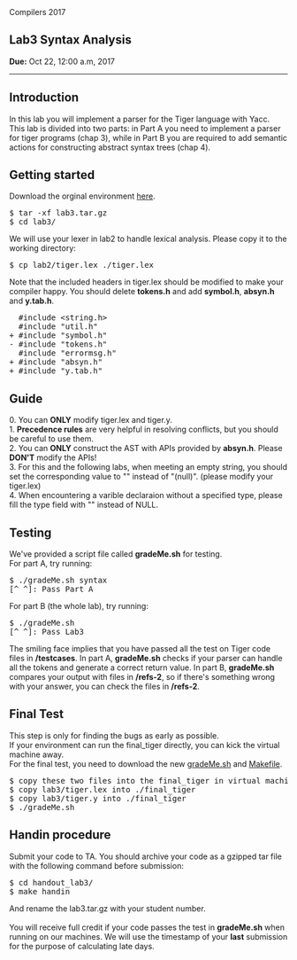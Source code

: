 <!DOCTYPE html PUBLIC "-//W3C//DTD XHTML 1.0 Transitional//EN" "http://www.w3.org/TR/xhtml1/DTD/xhtml1-transitional.dtd">
<html>
<head>
</head>

<body onload="on_resize()" onclick="on_resize()">
<div id="header">
<span class="MainTitle">Compilers</span>
<span class="SubTitle">2017</span>
</div>

<div id="content">
	<h2>Lab3 Syntax Analysis</h2>
	<p>
	<b>Due:</b> Oct 22, 12:00 a.m, 2017</br> 
	</p>
<hr>

<h2>Introduction</h2>
<p>
In this lab you will implement a parser for the Tiger language with Yacc. <br/>This lab is divided into two parts: in Part A you need to implement a parser for tiger programs (chap 3), while in Part B you are required to add semantic actions for constructing abstract syntax trees (chap 4).
</p>

<h2>Getting started</h2>
<p>
Download the orginal environment <a href="https://ipads.se.sjtu.edu.cn/courses/compilers/handout-2017/lab3.tar.gz">here</a>.
<pre>
$ tar -xf lab3.tar.gz
$ cd lab3/
</pre>

We will use your lexer in lab2 to handle lexical analysis. Please copy it to the working directory:
<pre>
$ cp lab2/tiger.lex ./tiger.lex
</pre>

Note that the included headers in tiger.lex should be modified to make your compiler happy. You should delete <b>tokens.h</b> and add <b>symbol.h</b>, <b>absyn.h</b> and <b>y.tab.h</b>.
<pre>
  #include &lt;string.h>
  #include "util.h"
+ #include "symbol.h"
- #include "tokens.h"
  #include "errormsg.h"
+ #include "absyn.h"
+ #include "y.tab.h"
</pre>

</p>

<h2>Guide</h2>
<p>
0. You can <b>ONLY</b> modify tiger.lex and tiger.y.</br>
1. <b>Precedence rules</b> are very helpful in resolving conflicts, but you should be careful to use them. </br>
2. You can <b>ONLY</b> construct the AST with APIs provided by <b>absyn.h</b>. Please <b>DON'T</b> modify the APIs!</br>
3. For this and the following labs, when meeting an empty string, you should set the corresponding value to "" instead of "(null)". (please modify your tiger.lex)</br>
4. When encountering a varible declaraion without a specified type, please fill the type field with "" instead of NULL.</br>
</p>

<h2>Testing</h2>
<p>
We've provided a script file called <b>gradeMe.sh</b> for testing. <br/>
For part A, try running:
<pre>
$ ./gradeMe.sh syntax
[^_^]: Pass Part A
</pre> 

For part B (the whole lab), try running:
<pre>
$ ./gradeMe.sh
[^_^]: Pass Lab3
</pre>

The smiling face implies that you have passed all the test on Tiger code files in <b>/testcases</b>. In part A, <b>gradeMe.sh</b> checks if your parser can handle all the tokens and generate a correct return value. In part B, <b>gradeMe.sh</b> compares your output with files in <b>/refs-2</b>, so if there's something wrong with your answer, you can check the files in <b>/refs-2</b>.
</p>

<h2>Final Test</h2>
<p>
This step is only for finding the bugs as early as possible.</br>
If your environment can run the final_tiger directly, you can kick the virtual machine away.</br>
For the final test, you need to download the new <a href="https://ipads.se.sjtu.edu.cn/courses/compilers/handout-2017/lab3/gradeMe.sh">gradeMe.sh</a> and <a href="https://ipads.se.sjtu.edu.cn/courses/compilers/handout-2017/lab3/Makefile">Makefile</a>.</br>
<pre>
$ copy these two files into the final_tiger in virtual machine.
$ copy lab3/tiger.lex into ./final_tiger
$ copy lab3/tiger.y into ./final_tiger
$ ./gradeMe.sh
</pre>


</p>


<h2>Handin procedure</h2>
<p>
Submit your code to TA. You should archive your code as a gzipped tar file with the following command before submission:
<pre>
$ cd handout_lab3/
$ make handin
</pre>
And rename the lab3.tar.gz with your student number. </br></br>
You will receive full credit if your code passes the test in <b>gradeMe.sh</b> when running on our machines. We will use the timestamp of your <b>last</b> submission for the purpose of calculating late days.

</p>

</div>
</body>
</html>
